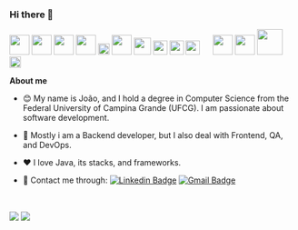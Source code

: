 ### Hi there 👋

<span><img height="35px" src="https://cdn.svgporn.com/logos/java.svg"></span>
<span><img height="35px" src="https://cdn.svgporn.com/logos/javascript.svg"></span>
<span><img height="35px" src="https://cdn.svgporn.com/logos/nodejs.svg"></span>
<span><img height="35px" src="https://cdn.svgporn.com/logos/spring.svg"></span>
<span><img height="20px" src="https://cdn.svgporn.com/logos/express.svg"></span>
<span><img height="35px" src="https://cdn.svgporn.com/logos/postgresql.svg"></span>
<span><img height="30px" src="https://cdn.svgporn.com/logos/mongodb.svg"></span>
<span><img height="25px" src="https://cdn.svgporn.com/logos/react.svg"></span>
<span><img height="25px" src="https://cdn.svgporn.com/logos/docker.svg"></span>
<span><img height="25px" src="https://cdn.svgporn.com/logos/git.svg"></span>
<span><img height="15px" src="https://cdn.svgporn.com/logos/rabbitmq.svg"></span>
<span><img height="35px" src="https://cdn.svgporn.com/logos/cucumber.svg"></span>
<span><img height="35px" src="https://avatars.githubusercontent.com/u/874086?s=200&v=4"></span>
<span><img height="45px" src="https://testcontainers.com/images/modules/wiremock-mark.svg"></span>
<span><img height="20px" src="https://upload.wikimedia.org/wikipedia/commons/2/2c/Mockito_Logo.png"></span>

**About me**

- 😊 My name is João, and I hold a degree in Computer Science from the Federal University of Campina Grande (UFCG). I am passionate about software development.

- 💼 Mostly i am a Backend developer, but I also deal with Frontend, QA, and DevOps.

- ❤️ I love Java, its stacks, and frameworks.
  
- 💬 Contact me through:
[![Linkedin Badge](https://img.shields.io/badge/-joaoalcimar-blue?style=flat-square&logo=Linkedin&logoColor=white&link=https://www.linkedin.com/in/joaoasantiago//)](https://www.linkedin.com/in/joaoasantiago/) [![Gmail Badge](https://img.shields.io/badge/-joao.alcimar.junior@gmail.com-c14438?style=flat-square&logo=Gmail&logoColor=white&link=mailto:joao.alcimar.junior@gmail.com)](mailto:joao.alcimar.junior@gmail.com)

</br>

<img align="center" src="https://github-readme-stats.vercel.app/api/top-langs/?username=joaoalcimar&layout=donut&theme=default" /></a>
<img align="center" src="https://github-readme-stats.vercel.app/api?username=joaoalcimar&show_icons=true&theme=default&rank_icon=github#gh-light-mode-only" /></a>


